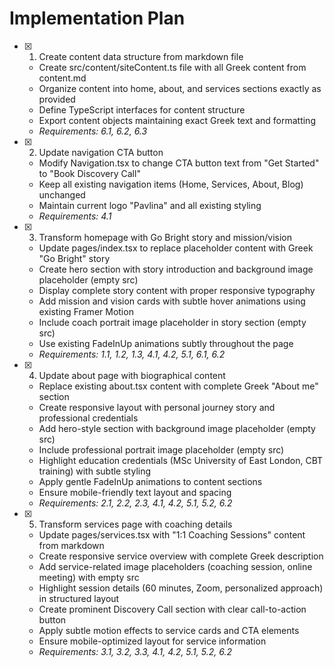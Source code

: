 # Implementation Plan

- [x] 1. Create content data structure from markdown file

  - Create src/content/siteContent.ts file with all Greek content from content.md
  - Organize content into home, about, and services sections exactly as provided
  - Define TypeScript interfaces for content structure
  - Export content objects maintaining exact Greek text and formatting
  - _Requirements: 6.1, 6.2, 6.3_

- [x] 2. Update navigation CTA button

  - Modify Navigation.tsx to change CTA button text from "Get Started" to "Book Discovery Call"
  - Keep all existing navigation items (Home, Services, About, Blog) unchanged
  - Maintain current logo "Pavlina" and all existing styling
  - _Requirements: 4.1_

- [x] 3. Transform homepage with Go Bright story and mission/vision

  - Update pages/index.tsx to replace placeholder content with Greek "Go Bright" story
  - Create hero section with story introduction and background image placeholder (empty src)
  - Display complete story content with proper responsive typography
  - Add mission and vision cards with subtle hover animations using existing Framer Motion
  - Include coach portrait image placeholder in story section (empty src)
  - Use existing FadeInUp animations subtly throughout the page
  - _Requirements: 1.1, 1.2, 1.3, 4.1, 4.2, 5.1, 6.1, 6.2_

- [x] 4. Update about page with biographical content

  - Replace existing about.tsx content with complete Greek "About me" section
  - Create responsive layout with personal journey story and professional credentials
  - Add hero-style section with background image placeholder (empty src)
  - Include professional portrait image placeholder (empty src)
  - Highlight education credentials (MSc University of East London, CBT training) with subtle styling
  - Apply gentle FadeInUp animations to content sections
  - Ensure mobile-friendly text layout and spacing
  - _Requirements: 2.1, 2.2, 2.3, 4.1, 4.2, 5.1, 5.2, 6.2_

- [x] 5. Transform services page with coaching details


  - Update pages/services.tsx with "1:1 Coaching Sessions" content from markdown
  - Create responsive service overview with complete Greek description
  - Add service-related image placeholders (coaching session, online meeting) with empty src
  - Highlight session details (60 minutes, Zoom, personalized approach) in structured layout
  - Create prominent Discovery Call section with clear call-to-action button
  - Apply subtle motion effects to service cards and CTA elements
  - Ensure mobile-optimized layout for service information
  - _Requirements: 3.1, 3.2, 3.3, 4.1, 4.2, 5.1, 5.2, 6.2_
